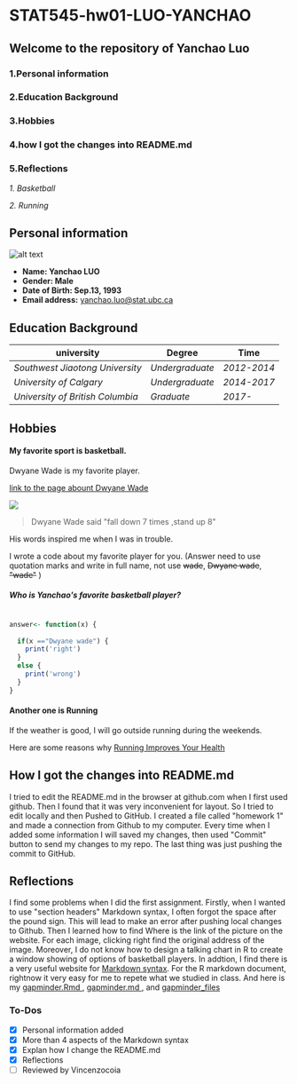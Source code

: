 
# STAT545-hw01-LUO-YANCHAO

## Welcome to the repository of Yanchao Luo

### 1.Personal information
### 2.Education Background
### 3.Hobbies
### 4.how I got the changes into README.md
### 5.Reflections
*1. Basketball*

*2. Running*

## Personal information
![alt text](https://scontent-sea1-1.xx.fbcdn.net/v/t31.0-8/21740976_1982006595416086_6285683886992067438_o.jpg?oh=9e81f91aadeeda88d16494a4ed09330d&oe=5A5FA68D "This summer, I went to a beutiful place Erhai in China")

- **Name: Yanchao LUO**
- **Gender: Male**
- **Date of Birth: Sep.13, 1993** 
- **Email address:** yanchao.luo@stat.ubc.ca


## Education Background

|    **university**               | **Degree**     | **Time**   |
|---------------------------------|----------------|------------|
| *Southwest Jiaotong University* | *Undergraduate*|*2012-2014* |
| *University of Calgary*         | *Undergraduate*|*2014-2017* |
| *University of British Columbia*| *Graduate*     |*2017-*     |
## Hobbies

#### My favorite sport is basketball.

 Dwyane Wade is my favorite player.

  [link to the page abount Dwyane Wade](https://en.wikipedia.org/wiki/Dwyane_Wade)
 
 ![](https://media3.giphy.com/media/l41YqLMPYCGqEe4ne/giphy.gif)
 

>  Dwyane Wade said "fall down 7 times ,stand up 8" 

 His words inspired me when I was in trouble.

 I wrote a code about my favorite player for you.
 (Answer need to use quotation marks and write in full name, not use ~~wade~~, ~~Dwyane wade~~, ~~"wade"~~ )


##### Who is Yanchao's favorite basketball player?
      
```R

answer<- function(x) {
  
  if(x =="Dwyane wade") {
    print('right')
  }
  else {
    print('wrong')
  }
}
```
#### Another one is Running

If the weather is good, I will go outside running during the weekends.

Here are some reasons why
[Running Improves Your Health](http://www.medicaldaily.com/run-your-life-6-health-benefits-running-just-5-minutes-every-day-322050)



## How I got the changes into README.md
I tried to edit the README.md in the browser at github.com when I first used github. Then I found that it was very inconvenient for layout.
So I tried to edit locally and then Pushed to GitHub. I created a file called "homework 1" and made a connection from Github to my computer.
Every time when I added some information I will saved my changes, then used "Commit" button to send my changes to my repo. The last thing was just pushing the commit to GitHub.

## Reflections
I find some problems when I did the first assignment. Firstly, when I wanted to use "section headers" Markdown syntax, I often forgot the space after the pound sign. This will lead to make an error after pushing local changes to Github. Then I learned how to find Where is the link of the picture on the website. For each image, clicking right find the original address of the image. Moreover, I do not know how to design a talking chart in R to create a window showing of options of basketball players. 
In addtion, I find there is a very useful website for [Markdown syntax](https://daringfireball.net/projects/markdown/syntax). For the R markdown document, rightnow it very easy for me to repete what we studied in class. And here is my 
[gapminder.Rmd ](https://github.com/yanchaoluo/STAT545-hw01-LUO-YANCHAO/blob/master/hw01_gapminder.Rmd), 
[gapminder.md ](https://github.com/yanchaoluo/STAT545-hw01-LUO-YANCHAO/blob/master/hw01_gapminder.md), 
and [gapminder_files](https://github.com/yanchaoluo/STAT545-hw01-LUO-YANCHAO/tree/master/hw01_gapminder_files/figure-markdown_github-ascii_identifiers)

### To-Dos
- [x] Personal information added
- [x] More than 4 aspects of the Markdown syntax
- [x] Explan how I change the README.md
- [x] Reflections
- [ ] Reviewed by Vincenzocoia